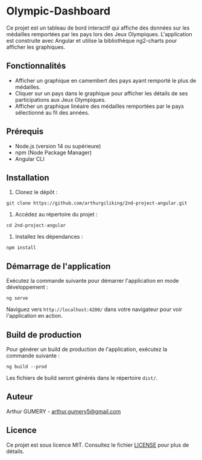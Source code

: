 # Olympic-Dashboard

Ce projet est un tableau de bord interactif qui affiche des données sur les médailles remportées par les pays lors des Jeux Olympiques. L'application est construite avec Angular et utilise la bibliothèque ng2-charts pour afficher les graphiques.

## Fonctionnalités

- Afficher un graphique en camembert des pays ayant remporté le plus de médailles.
- Cliquer sur un pays dans le graphique pour afficher les détails de ses participations aux Jeux Olympiques.
- Afficher un graphique linéaire des médailles remportées par le pays sélectionné au fil des années.

## Prérequis

- Node.js (version 14 ou supérieure)
- npm (Node Package Manager)
- Angular CLI

## Installation

1. Clonez le dépôt :
```
git clone https://github.com/arthurgcliking/2nd-project-angular.git
```
1. Accédez au répertoire du projet :
```
cd 2nd-project-angular
```
1. Installez les dépendances :
```
npm install
```
## Démarrage de l'application

Exécutez la commande suivante pour démarrer l'application en mode développement :
```
ng serve
```
Naviguez vers `http://localhost:4200/` dans votre navigateur pour voir l'application en action.

## Build de production

Pour générer un build de production de l'application, exécutez la commande suivante :
```
ng build --prod
```
Les fichiers de build seront générés dans le répertoire `dist/`.

## Auteur

Arthur GUMERY - arthur.gumery5@gmail.com

## Licence

Ce projet est sous licence MIT. Consultez le fichier [LICENSE](LICENSE) pour plus de détails.
